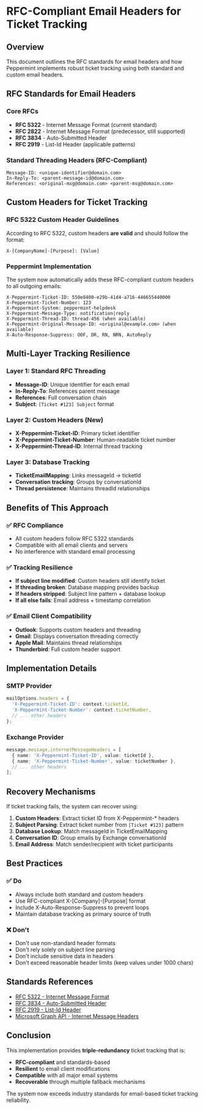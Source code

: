 # RFC-Compliant Email Headers for Ticket Tracking

## Overview

This document outlines the RFC standards for email headers and how Peppermint implements robust ticket tracking using both standard and custom email headers.

## RFC Standards for Email Headers

### Core RFCs
- **RFC 5322** - Internet Message Format (current standard)
- **RFC 2822** - Internet Message Format (predecessor, still supported)
- **RFC 3834** - Auto-Submitted Header
- **RFC 2919** - List-Id Header (applicable patterns)

### Standard Threading Headers (RFC-Compliant)
```
Message-ID: <unique-identifier@domain.com>
In-Reply-To: <parent-message-id@domain.com>
References: <original-msg@domain.com> <parent-msg@domain.com>
```

## Custom Headers for Ticket Tracking

### RFC 5322 Custom Header Guidelines
According to RFC 5322, custom headers **are valid** and should follow the format:
```
X-[CompanyName]-[Purpose]: [Value]
```

### Peppermint Implementation
The system now automatically adds these RFC-compliant custom headers to all outgoing emails:

```
X-Peppermint-Ticket-ID: 550e8400-e29b-41d4-a716-446655440000
X-Peppermint-Ticket-Number: 123
X-Peppermint-System: peppermint-helpdesk
X-Peppermint-Message-Type: notification|reply
X-Peppermint-Thread-ID: thread-456 (when available)
X-Peppermint-Original-Message-ID: <original@example.com> (when available)
X-Auto-Response-Suppress: OOF, DR, RN, NRN, AutoReply
```

## Multi-Layer Tracking Resilience

### Layer 1: Standard RFC Threading
- **Message-ID**: Unique identifier for each email
- **In-Reply-To**: References parent message
- **References**: Full conversation chain
- **Subject**: `[Ticket #123] Subject` format

### Layer 2: Custom Headers (New)
- **X-Peppermint-Ticket-ID**: Primary ticket identifier
- **X-Peppermint-Ticket-Number**: Human-readable ticket number
- **X-Peppermint-Thread-ID**: Internal thread tracking

### Layer 3: Database Tracking
- **TicketEmailMapping**: Links messageId → ticketId
- **Conversation tracking**: Groups by conversationId
- **Thread persistence**: Maintains threadId relationships

## Benefits of This Approach

### ✅ RFC Compliance
- All custom headers follow RFC 5322 standards
- Compatible with all email clients and servers
- No interference with standard email processing

### ✅ Tracking Resilience
- **If subject line modified**: Custom headers still identify ticket
- **If threading broken**: Database mapping provides backup
- **If headers stripped**: Subject line pattern + database lookup
- **If all else fails**: Email address + timestamp correlation

### ✅ Email Client Compatibility
- **Outlook**: Supports custom headers and threading
- **Gmail**: Displays conversation threading correctly
- **Apple Mail**: Maintains thread relationships
- **Thunderbird**: Full custom header support

## Implementation Details

### SMTP Provider
```typescript
mailOptions.headers = {
  'X-Peppermint-Ticket-ID': context.ticketId,
  'X-Peppermint-Ticket-Number': context.ticketNumber,
  // ... other headers
};
```

### Exchange Provider
```typescript
message.message.internetMessageHeaders = [
  { name: 'X-Peppermint-Ticket-ID', value: ticketId },
  { name: 'X-Peppermint-Ticket-Number', value: ticketNumber },
  // ... other headers
];
```

## Recovery Mechanisms

If ticket tracking fails, the system can recover using:

1. **Custom Headers**: Extract ticket ID from X-Peppermint-* headers
2. **Subject Parsing**: Extract ticket number from `[Ticket #123]` pattern
3. **Database Lookup**: Match messageId in TicketEmailMapping
4. **Conversation ID**: Group emails by Exchange conversationId
5. **Email Address**: Match sender/recipient with ticket participants

## Best Practices

### ✅ Do
- Always include both standard and custom headers
- Use RFC-compliant X-[Company]-[Purpose] format
- Include X-Auto-Response-Suppress to prevent loops
- Maintain database tracking as primary source of truth

### ❌ Don't
- Don't use non-standard header formats
- Don't rely solely on subject line parsing
- Don't include sensitive data in headers
- Don't exceed reasonable header limits (keep values under 1000 chars)

## Standards References

- [RFC 5322 - Internet Message Format](https://tools.ietf.org/html/rfc5322)
- [RFC 3834 - Auto-Submitted Header](https://tools.ietf.org/html/rfc3834)
- [RFC 2919 - List-Id Header](https://tools.ietf.org/html/rfc2919)
- [Microsoft Graph API - Internet Message Headers](https://docs.microsoft.com/en-us/graph/api/resources/internetmessageheader)

## Conclusion

This implementation provides **triple-redundancy** ticket tracking that is:
- **RFC-compliant** and standards-based
- **Resilient** to email client modifications
- **Compatible** with all major email systems
- **Recoverable** through multiple fallback mechanisms

The system now exceeds industry standards for email-based ticket tracking reliability.
